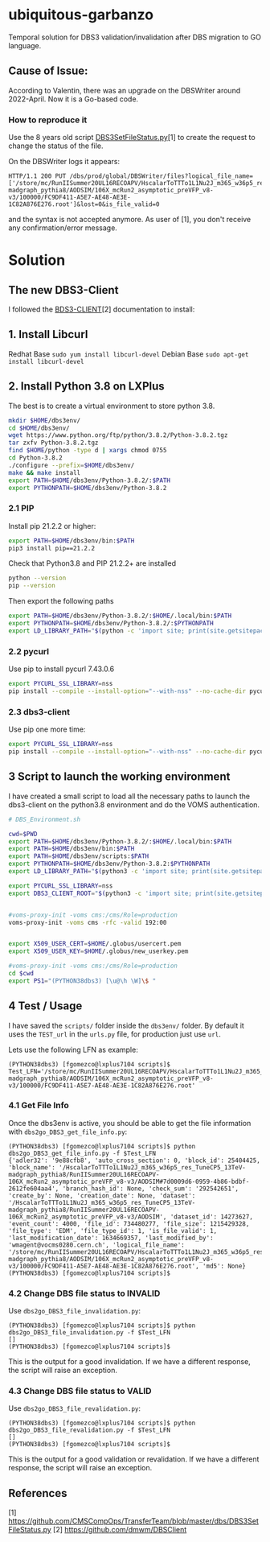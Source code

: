 # ubiquitous-garbanzo
Temporal solution for DBS3 validation/invalidation after DBS migration to GO language.

## Cause of Issue:
According to Valentin, there was an upgrade on the DBSWriter around 2022-April. Now it is a Go-based code.

### How to reproduce it

Use the 8 years old script [DBS3SetFileStatus.py](https://github.com/CMSCompOps/TransferTeam/blob/master/dbs/DBS3SetFileStatus.py
)[1] to create the request to change the status of the file.

On the DBSWriter logs it appears:

```
HTTP/1.1 200 PUT /dbs/prod/global/DBSWriter/files?logical_file_name=['/store/mc/RunIISummer20UL16RECOAPV/HscalarToTTTo1L1Nu2J_m365_w36p5_res_TuneCP5_13TeV-madgraph_pythia8/AODSIM/106X_mcRun2_asymptotic_preVFP_v8-v3/100000/FC9DF411-A5E7-AE48-AE3E-1C82A876E276.root']&lost=0&is_file_valid=0 
```
and the syntax is not accepted anymore.
As user of [1], you don't receive any confirmation/error message.

# Solution

## The new DBS3-Client
I followed the [BDS3-CLIENT](https://github.com/dmwm/DBSClient)[2] documentation to install: 

## 1. Install Libcurl


Redhat Base
`sudo yum install libcurl-devel`
Debian Base
`sudo apt-get install libcurl-devel`

## 2. Install Python 3.8 on LXPlus
The best is to create a virtual environment to store python 3.8.

```sh
mkdir $HOME/dbs3env/
cd $HOME/dbs3env/
wget https://www.python.org/ftp/python/3.8.2/Python-3.8.2.tgz
tar zxfv Python-3.8.2.tgz
find $HOME/python -type d | xargs chmod 0755
cd Python-3.8.2
./configure --prefix=$HOME/dbs3env/
make && make install
export PATH=$HOME/dbs3env/Python-3.8.2/:$PATH
export PYTHONPATH=$HOME/dbs3env/Python-3.8.2
```

### 2.1 PIP
Install pip 21.2.2 or higher:
```sh
export PATH=$HOME/dbs3env/bin:$PATH
pip3 install pip==21.2.2
```
Check that Python3.8 and PIP 21.2.2+ are installed
```sh
python --version
pip --version
```
Then export the following paths
```sh
export PATH=$HOME/dbs3env/Python-3.8.2/:$HOME/.local/bin:$PATH
export PYTHONPATH=$HOME/dbs3env/Python-3.8.2/:$PYTHONPATH
export LD_LIBRARY_PATH="$(python -c 'import site; print(site.getsitepackages()[0])')":$LD_LIBRARY_PATH
```
### 2.2 pycurl
Use pip to install pycurl 7.43.0.6
```sh
export PYCURL_SSL_LIBRARY=nss
pip install --compile --install-option="--with-nss" --no-cache-dir pycurl==7.43.0.6
```
### 2.3 dbs3-client
Use pip one more time:
```sh
export PYCURL_SSL_LIBRARY=nss
pip install --compile --install-option="--with-nss" --no-cache-dir pycurl==7.43.0.6
```


## 3 Script to launch the working environment

I have created a small script to load all the necessary paths to launch the dbs3-client on the python3.8 environment and do the VOMS authentication.

```sh
# DBS_Environment.sh

cwd=$PWD
export PATH=$HOME/dbs3env/Python-3.8.2/:$HOME/.local/bin:$PATH
export PATH=$HOME/dbs3env/bin:$PATH
export PATH=$HOME/dbs3env/scripts:$PATH
export PYTHONPATH=$HOME/dbs3env/Python-3.8.2:$PYTHONPATH
export LD_LIBRARY_PATH="$(python3 -c 'import site; print(site.getsitepackages()[0])')":$LD_LIBRARY_PATH

export PYCURL_SSL_LIBRARY=nss
export DBS3_CLIENT_ROOT="$(python3 -c 'import site; print(site.getsitepackages()[0])')"/dbs/


#voms-proxy-init -voms cms:/cms/Role=production
voms-proxy-init -voms cms -rfc -valid 192:00


export X509_USER_CERT=$HOME/.globus/usercert.pem
export X509_USER_KEY=$HOME/.globus/new_userkey.pem

#voms-proxy-init -voms cms:/cms/Role=production
cd $cwd
export PS1="(PYTHON38dbs3) [\u@\h \W]\$ "
```


## 4 Test / Usage

I have saved the `scripts/` folder inside the `dbs3env/` folder. By default it uses the `TEST_url` in the `urls.py` file, for production just use `url`.


Lets use the following LFN as example:
```
(PYTHON38dbs3) [fgomezco@lxplus7104 scripts]$ Test_LFN='/store/mc/RunIISummer20UL16RECOAPV/HscalarToTTTo1L1Nu2J_m365_w36p5_res_TuneCP5_13TeV-madgraph_pythia8/AODSIM/106X_mcRun2_asymptotic_preVFP_v8-v3/100000/FC9DF411-A5E7-AE48-AE3E-1C82A876E276.root'
```
### 4.1 Get File Info
Once the dbs3env is active, you should be able to get the file information with `dbs2go_DBS3_get_file_info.py`:
```
(PYTHON38dbs3) [fgomezco@lxplus7104 scripts]$ python dbs2go_DBS3_get_file_info.py -f $Test_LFN
{'adler32': '9e88cfb8', 'auto_cross_section': 0, 'block_id': 25404425, 'block_name': '/HscalarToTTTo1L1Nu2J_m365_w36p5_res_TuneCP5_13TeV-madgraph_pythia8/RunIISummer20UL16RECOAPV-106X_mcRun2_asymptotic_preVFP_v8-v3/AODSIM#7d0009d6-0959-4b86-bdbf-2612fe604aa4', 'branch_hash_id': None, 'check_sum': '292542651', 'create_by': None, 'creation_date': None, 'dataset': '/HscalarToTTTo1L1Nu2J_m365_w36p5_res_TuneCP5_13TeV-madgraph_pythia8/RunIISummer20UL16RECOAPV-106X_mcRun2_asymptotic_preVFP_v8-v3/AODSIM', 'dataset_id': 14273627, 'event_count': 4000, 'file_id': 734480277, 'file_size': 1215429328, 'file_type': 'EDM', 'file_type_id': 1, 'is_file_valid': 1, 'last_modification_date': 1634669357, 'last_modified_by': 'wmagent@vocms0280.cern.ch', 'logical_file_name': '/store/mc/RunIISummer20UL16RECOAPV/HscalarToTTTo1L1Nu2J_m365_w36p5_res_TuneCP5_13TeV-madgraph_pythia8/AODSIM/106X_mcRun2_asymptotic_preVFP_v8-v3/100000/FC9DF411-A5E7-AE48-AE3E-1C82A876E276.root', 'md5': None}
(PYTHON38dbs3) [fgomezco@lxplus7104 scripts]$ 
```
### 4.2 Change DBS file status to INVALID
Use `dbs2go_DBS3_file_invalidation.py`:
```
(PYTHON38dbs3) [fgomezco@lxplus7104 scripts]$ python dbs2go_DBS3_file_invalidation.py -f $Test_LFN
[]
(PYTHON38dbs3) [fgomezco@lxplus7104 scripts]$ 
```
This is the output for a good invalidation. If we have a different response, the script will raise an exception.

### 4.3 Change DBS file status to VALID
Use `dbs2go_DBS3_file_revalidation.py`:
```
(PYTHON38dbs3) [fgomezco@lxplus7104 scripts]$ python dbs2go_DBS3_file_revalidation.py -f $Test_LFN
[]
(PYTHON38dbs3) [fgomezco@lxplus7104 scripts]$ 
```
This is the output for a good validation or revalidation. If we have a different response, the script will raise an exception.


## References

[1] https://github.com/CMSCompOps/TransferTeam/blob/master/dbs/DBS3SetFileStatus.py
[2] https://github.com/dmwm/DBSClient
